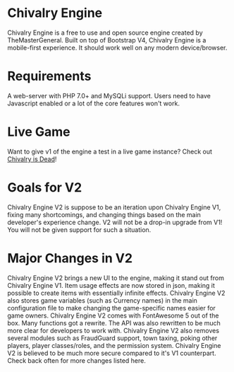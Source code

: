 # Chivalry Engine
Chivalry Engine is a free to use and open source engine created by TheMasterGeneral. Built on top of Bootstrap V4, Chivalry Engine is a mobile-first experience. It should work well on any modern device/browser.

# Requirements
A web-server with PHP 7.0+ and MySQLi support. Users need to have Javascript enabled or a lot of the core features won't work.  
  
# Live Game
Want to give v1 of the engine a test in a live game instance? Check out [Chivalry is Dead](https://chivalryisdeadgame.com)!
 
# Goals for V2
Chivalry Engine V2 is suppose to be an iteration upon Chivalry Engine V1, fixing many shortcomings, and changing things based on the main developer's experience change. V2 will not be a drop-in upgrade from V1! You will not be given support for such a situation.

# Major Changes in V2
Chivalry Engine V2 brings a new UI to the engine, making it stand out from Chivalry Engine V1. Item usage effects are now stored in json, making it possible to create items with essentially infinite effects. Chivalry Engine V2 also stores game variables (such as Currency names) in the main configuration file to make changing the game-specific names easier for game owners. Chivalry Engine V2 comes with FontAwesome 5 out of the box. Many functions got a rewrite. The API was also rewritten to be much more clear for developers to work with. Chivalry Engine V2 also removes several modules such as FraudGuard support, town taxing, poking other players, player classes/roles, and the permission system. Chivalry Engine V2 is believed to be much more secure compared to it's V1 counterpart. Check back often for more changes listed here.